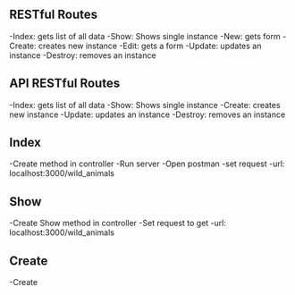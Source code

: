 ## RESTful Routes
-Index: gets list of all data
-Show: Shows single instance
-New: gets form
-Create: creates new instance
-Edit: gets a form
-Update: updates an instance
-Destroy: removes an instance

## API RESTful Routes
-Index: gets list of all data
-Show: Shows single instance
-Create: creates new instance
-Update: updates an instance
-Destroy: removes an instance

## Index
-Create method in controller
-Run server
-Open postman
-set request
-url: localhost:3000/wild_animals

## Show
-Create Show method in controller
-Set request to get
-url: localhost:3000/wild_animals

## Create
-Create